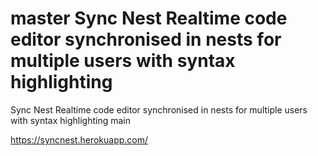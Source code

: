 master
Sync Nest 
Realtime code editor synchronised in nests for multiple users
with syntax highlighting
=======
Sync Nest Realtime code editor synchronised in nests for multiple users with syntax highlighting
 main

https://syncnest.herokuapp.com/
